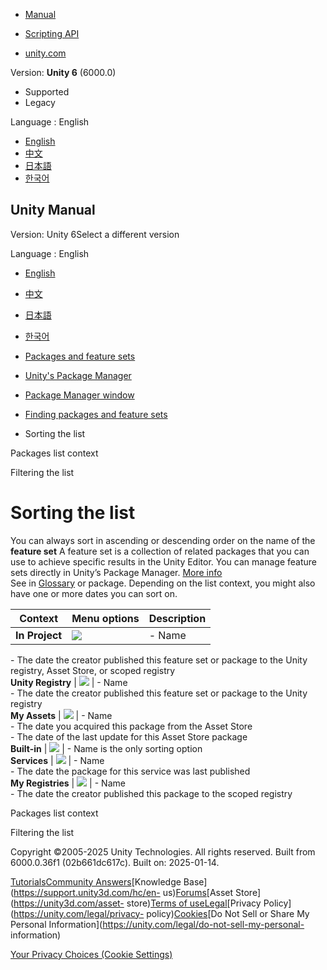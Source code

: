 [](https://docs.unity3d.com)

  * [Manual](../Manual/index.html)
  * [Scripting API](../ScriptReference/index.html)

  * [unity.com](https://unity.com/)

Version: **Unity 6** (6000.0)

  * Supported
  * Legacy

Language : English

  * [English](/Manual/upm-ui-sort.html)
  * [中文](/cn/current/Manual/upm-ui-sort.html)
  * [日本語](/ja/current/Manual/upm-ui-sort.html)
  * [한국어](/kr/current/Manual/upm-ui-sort.html)

[](https://docs.unity3d.com)

## Unity Manual

Version: Unity 6Select a different version

Language : English

  * [English](/Manual/upm-ui-sort.html)
  * [中文](/cn/current/Manual/upm-ui-sort.html)
  * [日本語](/ja/current/Manual/upm-ui-sort.html)
  * [한국어](/kr/current/Manual/upm-ui-sort.html)

  * [Packages and feature sets](PackagesList.html)
  * [Unity's Package Manager](Packages.html)
  * [Package Manager window](upm-ui.html)
  * [Finding packages and feature sets](upm-ui-find.html)
  * Sorting the list

[](upm-ui-filter.html)

Packages list context

[](upm-ui-filter2.html)

Filtering the list

# Sorting the list

You can always sort in ascending or descending order on the name of the
**feature set** A feature set is a collection of related packages that you can
use to achieve specific results in the Unity Editor. You can manage feature
sets directly in Unity’s Package Manager. [More info](FeatureSets.html)  
See in [Glossary](Glossary.html#Featureset) or package. Depending on the list
context, you might also have one or more dates you can sort on.

**Context** | **Menu options** | **Description**  
---|---|---  
**In Project** | ![](../uploads/Main/upm-ui-sort-inproj.png) | \- Name  
\- The date the creator published this feature set or package to the Unity
registry, Asset Store, or scoped registry  
**Unity Registry** | ![](../uploads/Main/upm-ui-sort-unity.png) | \- Name  
\- The date the creator published this feature set or package to the Unity
registry  
**My Assets** | ![](../uploads/Main/upm-ui-sort-assets.png) | \- Name  
\- The date you acquired this package from the Asset Store  
\- The date of the last update for this Asset Store package  
**Built-in** | ![](../uploads/Main/upm-ui-sort-core.png) | \- Name is the only sorting option  
**Services** | ![](../uploads/Main/upm-ui-sort-services.png) | \- Name  
\- The date the package for this service was last published  
**My Registries** | ![](../uploads/Main/upm-ui-sort-myreg.png) | \- Name  
\- The date the creator published this package to the scoped registry  
  
[](upm-ui-filter.html)

Packages list context

[](upm-ui-filter2.html)

Filtering the list

Copyright ©2005-2025 Unity Technologies. All rights reserved. Built from
6000.0.36f1 (02b661dc617c). Built on: 2025-01-14.

[Tutorials](https://learn.unity.com/)[Community
Answers](https://answers.unity3d.com)[Knowledge
Base](https://support.unity3d.com/hc/en-
us)[Forums](https://forum.unity3d.com)[Asset Store](https://unity3d.com/asset-
store)[Terms of
use](https://docs.unity3d.com/Manual/TermsOfUse.html)[Legal](https://unity.com/legal)[Privacy
Policy](https://unity.com/legal/privacy-
policy)[Cookies](https://unity.com/legal/cookie-policy)[Do Not Sell or Share
My Personal Information](https://unity.com/legal/do-not-sell-my-personal-
information)

[Your Privacy Choices (Cookie Settings)](javascript:void\(0\);)

